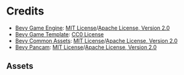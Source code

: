 # Credits

* [Bevy Game Engine](https://github.com/bevyengine/bevy): [MIT License](licenses/LICENSE-MIT.md)/[Apache License, Version 2.0](licenses/LICENSE-APACHE.md)
* [Bevy Game Template](https://github.com/NiklasEi/bevy_game_template): [CC0 License](licenses/LICENSE-CC0.md)
* [Bevy Common Assets](https://github.com/NiklasEi/bevy_common_assets): [MIT License](licenses/LICENSE-MIT.md)/[Apache License, Version 2.0](licenses/LICENSE-APACHE.md)
* [Bevy Pancam](https://github.com/johanhelsing/bevy_pancam): [MIT License](licenses/LICENSE-MIT.md)/[Apache License, Version 2.0](licenses/LICENSE-APACHE.md)

## Assets

